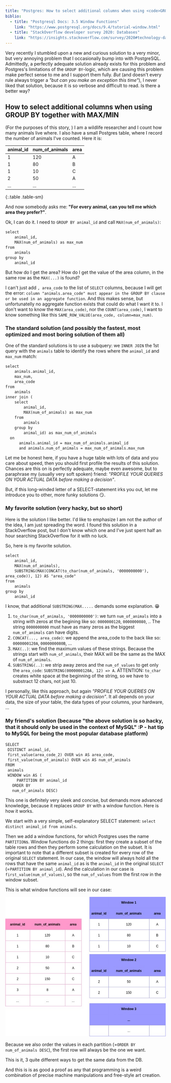 ```yaml
---
title: "Postgres: How to select additional columns when using <code>GROUP BY</code> together with <code>MAX</code>/<code>MIN</code>"
biblio:
  - title: "Postgresql Docs: 3.5 Window Functions"
    link: "https://www.postgresql.org/docs/9.4/tutorial-window.html"
  - title: "StackOverflow developer survey 2020: Databases"
    link: "https://insights.stackoverflow.com/survey/2020#technology-databases"
---
```



Very recently I stumbled upon a new and curious solution to a very minor, but very annoying problem that I occasionally bump into with PostgreSQL. Admittedly, a perfectly adequate solution already exists for this problem and Postgres's limitations of the `GROUP BY`-logic, which are causing this problem make perfect sense to me and I support them fully. *But* (and doesn't every rule always trigger a *"but can you make an exception this time"*), I never liked that solution, because it is so verbose and difficult to read. Is there a better way?

## How to select additional columns when using GROUP BY together with MAX/MIN

(For the purposes of this story, ) I am a wildlife researcher and I count how many animals live where. I also have a small Postgres table, where I record the number of animals I've counted. Here it is:

| animal_id | num_of_animals | area |
|-----------|----------------|------|
| 1         | 120            | A    |
| 1         | 80             | B    |
| 1         | 10             | C    |
| 2         | 50             | A    |
| ...       | ...            | ...  |
{:.table .table-sm}

And now somebody asks me: **"For every animal, can you tell me which area they prefer?"**.

Ok, I can do it. I need to `GROUP BY animal_id` and call `MAX(num_of_animals)`:

```PostgreSQL
select
	animal_id,
	MAX(num_of_animals) as max_num
from
	animals
group by
	animal_id
```

But how do I get the area? How do I get the value of the area column, in the same row as the `MAX(...)` is found?

I can't just add `, area_code` to the list of `SELECT` columns, because I will get the error: `column "animals.area_code" must appear in the GROUP BY clause or be used in an aggregate function`. And this makes sense, but unfortunatelly no aggregate function exists that could do what I want it to. I don't want to know the `MAX(area_code)`, nor the `COUNT(area_code)`, I want to know something like this `SAME_ROW_VALUE(area_code, column=max_num)`.


### The standard solution (and possibly the fastest, most optimized and most boring solution of them all)

One of the standard solutions is to use a subquery: we `INNER JOIN` the 1st query with the `animals` table to identify the rows where the `animal_id` and `max_num` match:

```PostgreSQL
select
	animals.animal_id,
	max_num,
	area_code
from
	animals
inner join (
	select
		animal_id,
		MAX(num_of_animals) as max_num
	from
		animals
	group by
		animal_id) as max_num_of_animals
  on
	  animals.animal_id = max_num_of_animals.animal_id
	  and animals.num_of_animals = max_num_of_animals.max_num
```

Let me be honest here, if you have a huge table with lots of data and you care about speed, then you should first profile the results of this solution. Chances are this on is perfectly adequate, maybe even awesome, but to paraphrase my (usually very soft spoken) friend: *"PROFILE YOUR QUERIES ON YOUR ACTUAL DATA before making a decision"*.

But, if this long-winded letter of a SELECT-statement irks you out, let me introduce you to other, more funky solutions 😏.


### My favorite solution (very hacky, but so short)

Here is the solution I like better. I'd like to emphasize I am not the author of the idea, I am just spreading the word. I found this solution in a StackOverflow post, but I don't know which one and I've just spent half an hour searching StackOverflow for it with no luck.

So, here is my favorite solution.

```PostgreSQL
select
	animal_id,
	MAX(num_of_animals),
	SUBSTRING(MAX(CONCAT(to_char(num_of_animals, '0000000000'), area_code)), 12) AS "area_code"
from
	animals
group by
	animal_id
```

I know, that additional `SUBSTRING(MAX.....` demands some explanation. 😁

1. `to_char(num_of_animals, '0000000000')`: we turn `num_of_animals` into a string with zeros at the begining like so: `0000000120`, `0000000080`, ..
   The string `0000000000` must have as many zeros as the biggest `num_of_animals` can have digits.
2. `CONCAT(..., area_code)`: we append the area_code to the back like so: `0000000120A`, `0000000080B`, ...
3. `MAX(..)`: we find the maximum values of these strings. Because the strings start with `num_of_animals`, their MAX will be the same as the MAX of `num_of_animals`.
4. `SUBSTRING(..)`: we strip away zeros and the `num_of_values` to get only the `area_code`: `SUBSTRING(0000000120A, 12) => A`. ATTENTION: `to_char` creates white space at the beginning of the string, so we have to substract 12 chars, not just 10.

I personally, like this approach, but again *"PROFILE YOUR QUERIES ON YOUR ACTUAL DATA before making a decision"*. It all depends on your data, the size of your table, the data types of your columns, your hardware, ...

### My friend's solution (because "the above solution is so hacky, that it should only be used in the context of MySQL" :P - hat tip to MySQL for being the most popular database platform)

```PostgreSQL
SELECT
 DISTINCT animal_id,
 first_value(area_code_2) OVER win AS area_code,
 first_value(num_of_animals) OVER win AS num_of_animals
FROM
 animals
 WINDOW win AS (
	 PARTITION BY animal_id
   ORDER BY
   num_of_animals DESC)
```

This one is definitely very sleek and concise, but demands more advanced knowledge, because it replaces `GROUP BY` with a window function. Here is how it works.

We start with a very simple, self-explanatory SELECT statement: `select distinct animal_id from animals`.

Then we add a window functions, for which Postgres uses the name `PARTITION`s. Window functions do 2 things: first they create a subset of the table rows and then they perform some calculation on the subset. It is important to note that a different subset is created for every row of the original `SELECT` statement. In our case, the window will always hold all the rows that have the same `animal_id` as is the `animal_id` in the original `SELECT` (=`PARTITION BY animal_id`). And the calculation in our case is `first_value(num_of_values)`, so the `num_of_values` from the first row in the window subset.

This is what window functions will see in our case:

![Postgres window function](/assets/Postgres-window.jpg)

Because we also order the values in each partition (=`ORDER BY num_of_animals DESC`), the first row will always be the one we want.

This is it, 3 quite different ways to get the same data from the DB.

And this is is as good a proof as any that programming is a weird combination of precise machine manipulations and free-style art creation.
